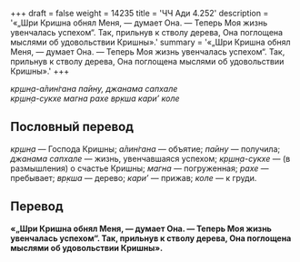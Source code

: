 +++
draft = false
weight = 14235
title = 'ЧЧ Ади 4.252'
description = '«„Шри Кришна обнял Меня, — думает Она. — Теперь Моя жизнь увенчалась успехом“. Так, прильнув к стволу дерева, Она поглощена мыслями об удовольствии Кришны».'
summary = '«„Шри Кришна обнял Меня, — думает Она. — Теперь Моя жизнь увенчалась успехом“. Так, прильнув к стволу дерева, Она поглощена мыслями об удовольствии Кришны».'
+++

_кр̣шн̣а-а̄лин̇гана па̄ину, джанама сапхале  
кр̣шн̣а-сукхе магна рахе вр̣кша кари’ коле_

## Пословный перевод

_кр̣шн̣а_ — Господа Кришны; _а̄лин̇гана_ — объятие; _па̄ину_ — получила; _джанама_ _сапхале_ — жизнь, увенчавшаяся успехом; _кр̣шн̣а_\-_сукхе_ — (в размышления) о счастье Кришны; _магна_ — погруженная; _рахе_ — пребывает; _вр̣кша_ — дерево; _кари’_ — прижав; _коле_ — к груди.

## Перевод

**«„Шри Кришна обнял Меня, — думает Она. — Теперь Моя жизнь увенчалась успехом“. Так, прильнув к стволу дерева, Она поглощена мыслями об удовольствии Кришны».**
